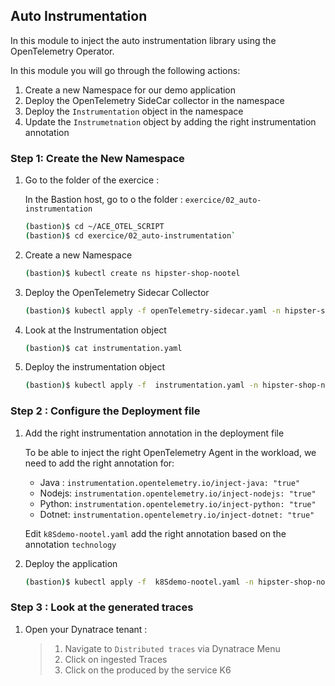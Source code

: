 ## Auto Instrumentation 

In this module to inject the auto instrumentation library using the OpenTelemetry Operator.

In this module you will go through the following actions:

1. Create a new Namespace for our demo application
1. Deploy the OpenTelemetry SideCar collector in the namespace
1. Deploy the `Instrumentation` object in the namespace
1. Update the `Instrumetnation` object by adding the right instrumentation annotation

### Step 1: Create the New Namespace

1. Go to the folder of the exercice :

   In the Bastion host, go to o the folder : `exercice/02_auto-instrumentation`
   
   ```bash
   (bastion)$ cd ~/ACE_OTEL_SCRIPT
   (bastion)$ cd exercice/02_auto-instrumentation`
   ```

2. Create a new Namespace
   
   ```bash
   (bastion)$ kubectl create ns hipster-shop-nootel
   ```

3. Deploy the OpenTelemetry Sidecar Collector
   
   ```bash
   (bastion)$ kubectl apply -f openTelemetry-sidecar.yaml -n hipster-shop-nootel
   ```
   
4. Look at the Instrumentation object
   ```bash
   (bastion)$ cat instrumentation.yaml
   ```
   
5. Deploy the instrumentation object
   ```bash
   (bastion)$ kubectl apply -f  instrumentation.yaml -n hipster-shop-nootel
   ```

### Step 2 : Configure the Deployment file


1. Add the right instrumentation annotation in the deployment file
 
    To be able to inject the right OpenTelemetry Agent in the workload, we need to add the right annotation for:
      - Java : `instrumentation.opentelemetry.io/inject-java: "true"`
      - Nodejs: `instrumentation.opentelemetry.io/inject-nodejs: "true"`
      - Python: `instrumentation.opentelemetry.io/inject-python: "true"`
      - Dotnet: `instrumentation.opentelemetry.io/inject-dotnet: "true"`

    Edit `k8Sdemo-nootel.yaml` add the right annotation based on the annotation `technology`

2. Deploy the application

   ```bash
   (bastion)$ kubectl apply -f  k8Sdemo-nootel.yaml -n hipster-shop-nootel
   ```

### Step 3 : Look at the generated traces

1. Open your Dynatrace tenant :

   > 1. Navigate to `Distributed traces` via Dynatrace Menu
   > 2. Click on ingested Traces
   > 3. Click on the produced by the service K6




